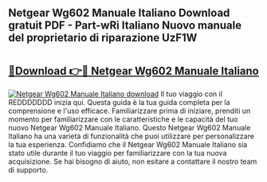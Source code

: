## Netgear Wg602 Manuale Italiano Download gratuit PDF - Part-wRi Italiano Nuovo manuale del proprietario di riparazione UzF1W

# <h2><a href="http://dfdnwxc.blite.top/?on=Netgear+Wg602+Manuale+Italiano">🔗Download 👉🔴 Netgear Wg602 Manuale Italiano</a></h2>

[![Netgear Wg602 Manuale Italiano download](https://i.imgur.com/lujVjoI.png)](http://dfdnwxc.blite.top/?on=Netgear+Wg602+Manuale+Italiano)
Il tuo viaggio con il REDDDDDDD inizia qui. Questa guida è la tua guida completa per la comprensione e l'uso efficace. Familiarizzare prima di iniziare, prenditi un momento per familiarizzare con le caratteristiche e le capacità del tuo nuovo Netgear Wg602 Manuale Italiano. Questo Netgear Wg602 Manuale Italiano ha una varietà di funzionalità che puoi utilizzare per personalizzare la tua esperienza. Confidiamo che il Netgear Wg602 Manuale Italiano sia stato utile durante il tuo viaggio per familiarizzare con la tua nuova acquisizione. Se hai bisogno di aiuto, non esitare a contattare il nostro team di supporto.
